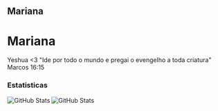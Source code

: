 ## Mariana

# Mariana 

Yeshua <3
"Ide por todo o mundo e pregai o evengelho a toda criatura" Marcos 16:15 

### Estatisticas 

<img
    align="left"
    alt="GitHub Stats"
    heigth="200"
    style="padding-rigth: 10px;"
    src="https://github-readme-stats.vercel.app/api?username=oompaloompa77&show_icons=true&theme=dracula&include_all_commits=true&locale=pt-br"
/>

<img
    align="left"
    alt="GitHub Stats"
    heigth="200"
    style="padding-rigth: 10px;"
    src="https://github-readme-stats.vercel.app/api/top-langs/?username=oompaloompa&theme=dracula&layout=compact&custom_title=Tenologias&langs_count=9"
/>
